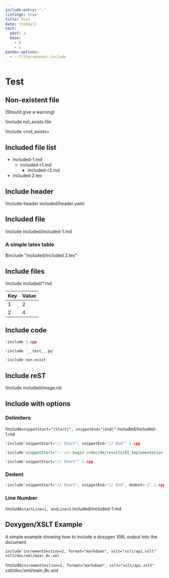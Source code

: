 ```yaml
---
include-entry: '.'
listings: true
title: Test
date: \today{}
test:
  adsf: a
  base:
    - b
    - c
pandoc-options:
  - --filter=pandoc-include
---
```


# Test

## Non-existent file

(Should give a warning)

!include not_exists.file

!include <not_exists>

## Included file list

* included-1.md
	* included-r1.md
		* included-r2.md
* included 2.tex

## Include header

!include-header included/header.yaml

## Included file

!include included/included-1.md

### A simple latex table

$include "included/included 2.tex"

## Include files

!include included/*.md


| Key | Value |
| --- | ----- |
| 1   | 2     |
| 2   | 4     |


## Include code

```cpp
!include 1.cpp
```

```py
!include `__test__.py`
```

```py
!include non-exist
```


## Include reST

!include included/image.rst

## Include with options

### Delimiters


!include`snippetStart="|Start|", snippetEnd="|End|"` included/included-1.md

```cpp
!include`snippetStart="// Start", snippetEnd="// End"` 1.cpp
```

```haskell
!include`snippetStart="-- ~/~ begin <<doc/de/results/03_Implementation.md#show-aln>>[init]", snippetEnd="-- ~/~ end"` included/mytest.hs
```

```cpp
!include`snippetStart="// Start"` 1.cpp
```

### Dedent

```cpp
!include`snippetStart="// Start", snippetEnd="// End", dedent=-1` 1.cpp
```

### Line Number

!include`startLine=1, endLine=5` included/included-1.md

## Doxygen/XSLT Example

A simple example showing how to include a doxygen XML output into the document

```
include`incrementSection=2, format="markdown", xslt="xslt/api.xslt"` xslt/doc/xml/main_8c.xml
```

!include`incrementSection=2, format="markdown", xslt="xslt/api.xslt"` xslt/doc/xml/main_8c.xml


